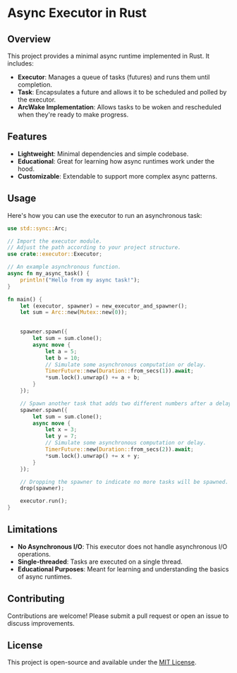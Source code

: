 # Async Executor in Rust

## Overview

This project provides a minimal async runtime implemented in Rust. It includes:

- **Executor**: Manages a queue of tasks (futures) and runs them until completion.
- **Task**: Encapsulates a future and allows it to be scheduled and polled by the executor.
- **ArcWake Implementation**: Allows tasks to be woken and rescheduled when they're ready to make progress.

## Features

- **Lightweight**: Minimal dependencies and simple codebase.
- **Educational**: Great for learning how async runtimes work under the hood.
- **Customizable**: Extendable to support more complex async patterns.

## Usage

Here's how you can use the executor to run an asynchronous task:

```rust
use std::sync::Arc;

// Import the executor module.
// Adjust the path according to your project structure.
use crate::executor::Executor;

// An example asynchronous function.
async fn my_async_task() {
    println!("Hello from my async task!");
}

fn main() {
    let (executor, spawner) = new_executor_and_spawner();
    let sum = Arc::new(Mutex::new(0));

        
    spawner.spawn({
        let sum = sum.clone();
        async move {
            let a = 5;
            let b = 10;
            // Simulate some asynchronous computation or delay.
            TimerFuture::new(Duration::from_secs(1)).await;
            *sum.lock().unwrap() += a + b;
        }
    });

    // Spawn another task that adds two different numbers after a delay.
    spawner.spawn({
        let sum = sum.clone();
        async move {
            let x = 3;
            let y = 7;
            // Simulate some asynchronous computation or delay.
            TimerFuture::new(Duration::from_secs(2)).await;
            *sum.lock().unwrap() += x + y;
        }
    });

    // Dropping the spawner to indicate no more tasks will be spawned.
    drop(spawner);

    executor.run();
}
```

## Limitations

- **No Asynchronous I/O**: This executor does not handle asynchronous I/O operations.
- **Single-threaded**: Tasks are executed on a single thread.
- **Educational Purposes**: Meant for learning and understanding the basics of async runtimes.

## Contributing

Contributions are welcome! Please submit a pull request or open an issue to discuss improvements.

## License

This project is open-source and available under the [MIT License](LICENSE).
